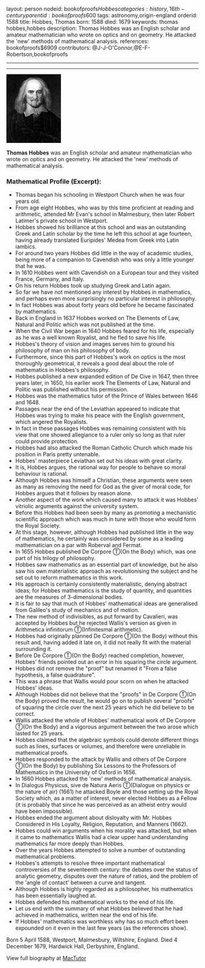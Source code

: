 layout: person
nodeid: bookofproofs$Hobbes
categories: history,16th-century
parentid: bookofproofs$600
tags: astronomy,origin-england
orderid: 1588
title: Hobbes, Thomas
born: 1588
died: 1679
keywords: thomas hobbes,hobbes
description: Thomas Hobbes was an English scholar and amateur mathematician who wrote on optics and on geometry. He attacked the 'new' methods of mathematical analysis.
references: bookofproofs$6909
contributors: @J-J-O'Connor,@E-F-Robertson,bookofproofs

---



---

![Hobbes.jpg](https://github.com/bookofproofs/bookofproofs.github.io/blob/main/_sources/_assets/images/portraits/Hobbes.jpg?raw=true)

**Thomas Hobbes** was an English scholar and amateur mathematician who wrote on optics and on geometry. He attacked the 'new' methods of mathematical analysis.

### Mathematical Profile (Excerpt):
* Thomas began his schooling in Westport Church when he was four years old.
* From age eight Hobbes, who was by this time proficient at reading and arithmetic, attended Mr Evan's school in Malmesbury, then later Robert Latimer's private school in Westport.
* Hobbes showed his brilliance at this school and was an outstanding Greek and Latin scholar by the time he left this school at age fourteen, having already translated Euripides' Medea from Greek into Latin iambics.
* For around two years Hobbes did little in the way of academic studies, being more of a companion to Cavendish who was only a little younger that he was.
* In 1610 Hobbes went with Cavendish on a European tour and they visited France, Germany, and Italy.
* On his return Hobbes took up studying Greek and Latin again.
* So far we have not mentioned any interest by Hobbes in mathematics, and perhaps even more surprisingly no particular interest in philosophy.
* In fact Hobbes was about forty years old before he became fascinated by mathematics.
* Back in England in 1637 Hobbes worked on The Elements of Law, Natural and Politic which was not published at the time.
* When the Civil War began in 1640 Hobbes feared for his life, especially as he was a well known Royalist, and he fled to save his life.
* Hobbes's theory of vision and images serves him to ground his philosophy of man on his philosophy of body.
* Furthermore, since this part of Hobbes's work on optics is the most thoroughly geometrical, it reveals a good deal about the role of mathematics in Hobbes's philosophy.
* Hobbes published a new expanded edition of De Cive in 1647, then three years later, in 1650, his earlier work The Elements of Law, Natural and Politic was published without his permission.
* Hobbes was the mathematics tutor of the Prince of Wales between 1646 and 1648.
* Passages near the end of the Leviathan appeared to indicate that Hobbes was trying to make his peace with the English government, which angered the Royalists.
* In fact in these passages Hobbes was remaining consistent with his view that one showed allegiance to a ruler only so long as that ruler could provide protection.
* Hobbes had also attacked the Roman Catholic Church which made his position in Paris pretty untenable.
* Hobbes' masterpiece Leviathan set out his ideas with great clarity.
* It is, Hobbes argues, the rational way for people to behave so moral behaviour is rational.
* Although Hobbes was himself a Christian, these arguments were seen as many as removing the need for God as the giver of moral code, for Hobbes argues that it follows by reason alone.
* Another aspect of the work which caused many to attack it was Hobbes' vitriolic arguments against the university system.
* Before this Hobbes had been seen by many as promoting a mechanistic scientific approach which was much in tune with those who would form the Royal Society.
* At this stage, however, although Hobbes had published little in the way of mathematics, he certainly was considered by some as a leading mathematician on a par with Roberval and Fermat.
* In 1655 Hobbes published De Corpore Ⓣ(On the Body) which, was one part of his trilogy of philosophy.
* Hobbes saw mathematics as an essential part of knowledge, but he also saw his own materialistic approach as revolutionising the subject and he set out to reform mathematics in this work.
* His approach is certainly consistently materialistic, denying abstract ideas; for Hobbes mathematics is the study of quantity, and quantities are the measures of 3-dimensional bodies.
* It is fair to say that much of Hobbes' mathematical ideas are generalised from Galileo's study of mechanics and of motion.
* The new method of indivisibles, as put forward by Cavalieri, was accepted by Hobbes but he rejected Wallis's version as given in Arithmetica infinitorum Ⓣ(Infinitesmal arithmetic).
* Hobbes had originally planned De Corpore Ⓣ(On the Body) without this result and, having added it late on, it did not really fit with the material surrounding it.
* Before De Corpore Ⓣ(On the Body) reached completion, however, Hobbes' friends pointed out an error in his squaring the circle argument.
* Hobbes did not remove the "proof" but renamed it "From a false hypothesis, a false quadrature".
* This was a phrase that Wallis would pour scorn on when he attacked Hobbes' ideas.
* Although Hobbes did not believe that the "proofs" in De Corpore Ⓣ(On the Body) proved the result, he would go on to publish several "proofs" of squaring the circle over the next 25 years which he did believe to be correct.
* Wallis attacked the whole of Hobbes' mathematical work of De Corpore Ⓣ(On the Body) and a vigorous argument between the two arose which lasted for 25 years.
* Hobbes claimed that the algebraic symbols could denote different things such as lines, surfaces or volumes, and therefore were unreliable in mathematical proofs.
* Hobbes responded to the attack by Wallis and others of De Corpore Ⓣ(On the Body) by publishing Six Lessons to the Professors of Mathematics in the University of Oxford in 1656.
* In 1660 Hobbes attacked the 'new' methods of mathematical analysis.
* In Dialogus Physicus, sive de Natura Aeris Ⓣ(Dialogue on physics or the nature of air) (1661) he attacked Boyle and those setting up the Royal Society which, as a matter of interest, never elected Hobbes as a Fellow (it is probably that since he was perceived as an atheist entry would have been impossible).
* Hobbes ended the argument about disloyalty with Mr. Hobbes Considered in His Loyalty, Religion, Reputation, and Manners (1662).
* Hobbes could win arguments when his morality was attacked, but when it came to mathematics Wallis had a clear upper hand understanding mathematics far more deeply than Hobbes.
* Over the years Hobbes attempted to solve a number of outstanding mathematical problems.
* Hobbes's attempts to resolve three important mathematical controversies of the seventeenth century: the debates over the status of analytic geometry, disputes over the nature of ratios, and the problem of the 'angle of contact' between a curve and tangent.
* Although Hobbes is highly regarded as a philosopher, his mathematics has been essentially laughed at.
* Hobbes defended his mathematical works to the end of his life.
* Let us end with the summary of what Hobbes believed that he had achieved in mathematics, written near the end of his life.
* If Hobbes' mathematics was worthless why has so much effort been expounded on it even in the last few years (as the references show).

Born 5 April 1588, Westport, Malmesbury, Wiltshire, England. Died 4 December 1679, Hardwick Hall, Derbyshire, England.

View full biography at [MacTutor](https://mathshistory.st-andrews.ac.uk/Biographies/Hobbes/)
